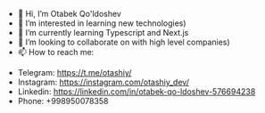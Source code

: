 - 👋 Hi, I’m Otabek Qo'ldoshev
- 👀 I’m interested in learning new technologies)
- 🌱 I’m currently learning Typescript and Next.js
- 💞️ I’m looking to collaborate on with high level companies)
- 📫 How to reach me:

* Telegram: https://t.me/otashiy/
* Instagram: https://instagram.com/otashiy_dev/
* Linkedin: https://linkedin.com/in/otabek-qo-ldoshev-576694238
* Phone: +998950078358



